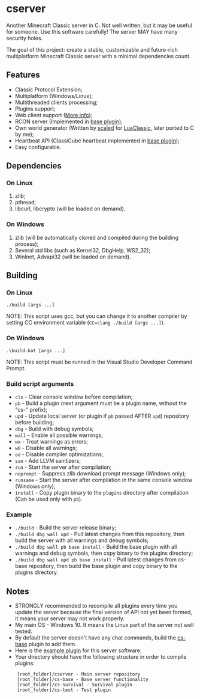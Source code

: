 # cserver
Another Minecraft Classic server in C. Not well written, but it may be useful for someone. Use this software carefully! The server MAY have many security holes.

The goal of this project: create a stable, customizable and future-rich multiplatform Minecraft Classic server with a minimal dependencies count.

## Features
* Classic Protocol Extension;
* Multiplatform (Windows/Linux);
* Multithreaded clients processing;
* Plugins support;
* Web client support ([More info](https://www.classicube.net/api/docs/server));
* RCON server (Implemented in [base plugin](https://github.com/igor725/cs-base));
* Own world generator (Written by [scaled](https://github.com/scaledteam) for [LuaClassic](https://github.com/igor725/LuaClassic), later ported to C by me);
* Heartbeat API (ClassiCube heartbeat implemented in [base plugin](https://github.com/igor725/cs-base));
* Easy configurable.

## Dependencies

### On Linux
1. zlib;
2. pthread;
3. libcurl, libcrypto (will be loaded on demand).

### On Windows
1. zlib (will be automatically cloned and compiled during the building process);
2. Several std libs (such as Kernel32, DbgHelp, WS2_32);
3. WinInet, Advapi32 (will be loaded on demand).

## Building

### On Linux
``./build [args ...]``

NOTE: This script uses gcc, but you can change it to another compiler by setting CC environment variable (``CC=clang ./build [args ...]``).

### On Windows
``.\build.bat [args ...]``

NOTE: This script must be runned in the Visual Studio Developer Command Prompt.

### Build script arguments
* ``cls`` - Clear console window before compilation;
* ``pb`` - Build a plugin (next argument must be a plugin name, without the "cs-" prefix);
* ``upd`` - Update local server (or plugin if ``pb`` passed AFTER ``upd``) repository before building;
* ``dbg`` - Build with debug symbols;
* ``wall`` - Enable all possible warnings;
* ``wx`` - Treat warnings as errors;
* ``w0`` - Disable all warnings;
* ``od`` - Disable compiler optimizations;
* ``san`` - Add LLVM sanitizers;
* ``run`` - Start the server after compilation;
* ``noprompt`` - Suppress zlib download prompt message (Windows only);
* ``runsame`` - Start the server after compilation in the same console window (Windows only);
* ``install`` - Copy plugin binary to the ``plugins`` directory after compilation (Can be used only with ``pb``).

### Example
* ``./build`` - Build the server release binary;
* ``./build dbg wall upd`` - Pull latest changes from this repository, then build the server with all warnings and debug symbols;
* ``./build dbg wall pb base install`` - Build the base plugin with all warnings and debug symbols, then copy binary to the plugins directory;
* ``./build dbg wall upd pb base install`` - Pull latest changes from cs-base repository, then build the base plugin and copy binary to the plugins directory.

## Notes
* STRONGLY recommended to recompile all plugins every time you update the server because the final version of API not yet been formed, it means your server may not work properly.
* My main OS - Windows 10. It means the Linux part of the server not well tested.
* By default the server doesn't have any chat commands, build the [cs-base](https://github.com/igor725/cs-base) plugin to add them.
* Here is the [example plugin](https://github.com/igor725/cs-test) for this server software.
* Your directory should have the following structure in order to compile plugins:
```
	[root_folder]/cserver - Main server repository
	[root_folder]/cs-base - Base server functionality
	[root_folder]/cs-survival - Survival plugin
	[root_folder]/cs-test - Test plugin
```
